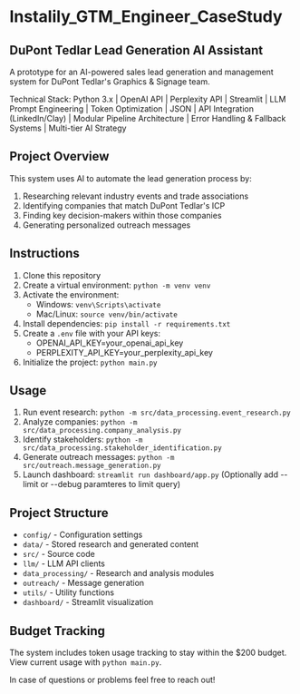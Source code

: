 # Instalily_GTM_Engineer_CaseStudy

## DuPont Tedlar Lead Generation AI Assistant

A prototype for an AI-powered sales lead generation and management system for DuPont Tedlar's Graphics & Signage team.

Technical Stack: Python 3.x | OpenAI API | Perplexity API | Streamlit 
| LLM Prompt Engineering | Token Optimization
| JSON | API Integration (LinkedIn/Clay) | Modular Pipeline Architecture
| Error Handling & Fallback Systems | Multi-tier AI Strategy

## Project Overview

This system uses AI to automate the lead generation process by:
1. Researching relevant industry events and trade associations
2. Identifying companies that match DuPont Tedlar's ICP
3. Finding key decision-makers within those companies
4. Generating personalized outreach messages

## Instructions

1. Clone this repository
2. Create a virtual environment: `python -m venv venv`
3. Activate the environment: 
   - Windows: `venv\Scripts\activate`
   - Mac/Linux: `source venv/bin/activate`
4. Install dependencies: `pip install -r requirements.txt`
5. Create a `.env` file with your API keys:
   - OPENAI_API_KEY=your_openai_api_key
   - PERPLEXITY_API_KEY=your_perplexity_api_key
6. Initialize the project: `python main.py`

## Usage

1. Run event research: `python -m src/data_processing.event_research.py`
2. Analyze companies: `python -m src/data_processing.company_analysis.py`
3. Identify stakeholders: `python -m src/data_processing.stakeholder_identification.py`
4. Generate outreach messages: `python -m src/outreach.message_generation.py`
5. Launch dashboard: `streamlit run dashboard/app.py`
(Optionally add --limit or --debug paramteres to limit query)

## Project Structure

- `config/` - Configuration settings
- `data/` - Stored research and generated content
- `src/` - Source code
- `llm/` - LLM API clients
- `data_processing/` - Research and analysis modules
- `outreach/` - Message generation
- `utils/` - Utility functions
- `dashboard/` - Streamlit visualization

## Budget Tracking

The system includes token usage tracking to stay within the $200 budget. View current usage with `python main.py`.

In case of questions or problems feel free to reach out! 

